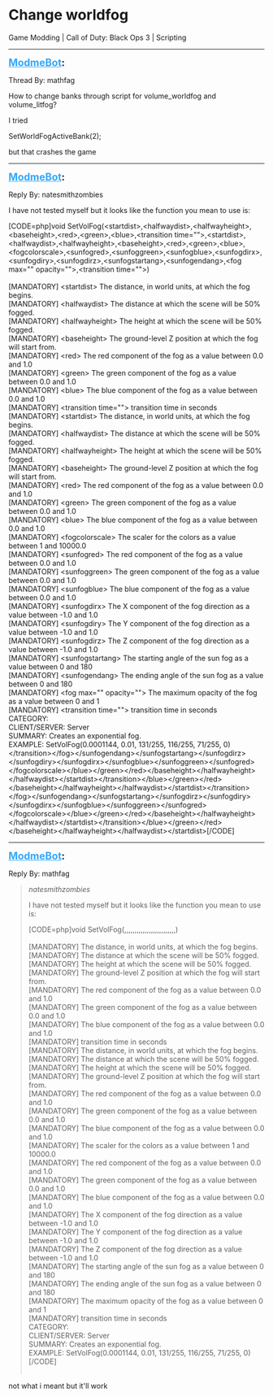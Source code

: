 # Change worldfog
Game Modding | Call of Duty: Black Ops 3 | Scripting

---
<strong style="font-size: 1.4em;"><span style="text-decoration: underline;text-decoration-color: #34a7f9;"><span style="color:#34a7f9;">ModmeBot</span></span>:</strong>

<p>Thread By: mathfag<br /><p style="text-align:left;">How to change banks through script for volume_worldfog and volume_litfog?</p><p style="text-align:left;"></p><p style="text-align:left;">I tried </p><p style="text-align:left;"></p><p style="text-align:left;">SetWorldFogActiveBank(2);</p><p style="text-align:left;"></p><p style="text-align:left;">but that crashes the game</p></p>

---
<strong style="font-size: 1.4em;"><span style="text-decoration: underline;text-decoration-color: #34a7f9;"><span style="color:#34a7f9;">ModmeBot</span></span>:</strong>

<p>Reply By: natesmithzombies<br /><p style="text-align:left;">I have not tested myself but it looks like the function you mean to use is: </p>[CODE=php]void SetVolFog(&lt;startdist&gt;,&lt;halfwaydist&gt;,&lt;halfwayheight&gt;,&lt;baseheight&gt;,&lt;red&gt;,&lt;green&gt;,&lt;blue&gt;,&lt;transition time=&quot;&quot;&gt;,&lt;startdist&gt;,&lt;halfwaydist&gt;,&lt;halfwayheight&gt;,&lt;baseheight&gt;,&lt;red&gt;,&lt;green&gt;,&lt;blue&gt;,&lt;fogcolorscale&gt;,&lt;sunfogred&gt;,&lt;sunfoggreen&gt;,&lt;sunfogblue&gt;,&lt;sunfogdirx&gt;,&lt;sunfogdiry&gt;,&lt;sunfogdirz&gt;,&lt;sunfogstartang&gt;,&lt;sunfogendang&gt;,&lt;fog max=&quot;&quot; opacity=&quot;&quot;&gt;,&lt;transition time=&quot;&quot;&gt;)<br /><br />[MANDATORY] &lt;startdist&gt; The distance, in world units, at which the fog begins.<br />[MANDATORY] &lt;halfwaydist&gt; The distance at which the scene will be 50% fogged.<br />[MANDATORY] &lt;halfwayheight&gt; The height at which the scene will be 50% fogged.<br />[MANDATORY] &lt;baseheight&gt; The ground-level Z position at which the fog will start from.<br />[MANDATORY] &lt;red&gt; The red component of the fog as a value between 0.0 and 1.0<br />[MANDATORY] &lt;green&gt; The green component of the fog as a value between 0.0 and 1.0<br />[MANDATORY] &lt;blue&gt; The blue component of the fog as a value between 0.0 and 1.0<br />[MANDATORY] &lt;transition time=&quot;&quot;&gt; transition time in seconds<br />[MANDATORY] &lt;startdist&gt; The distance, in world units, at which the fog begins.<br />[MANDATORY] &lt;halfwaydist&gt; The distance at which the scene will be 50% fogged.<br />[MANDATORY] &lt;halfwayheight&gt; The height at which the scene will be 50% fogged.<br />[MANDATORY] &lt;baseheight&gt; The ground-level Z position at which the fog will start from.<br />[MANDATORY] &lt;red&gt; The red component of the fog as a value between 0.0 and 1.0<br />[MANDATORY] &lt;green&gt; The green component of the fog as a value between 0.0 and 1.0<br />[MANDATORY] &lt;blue&gt; The blue component of the fog as a value between 0.0 and 1.0<br />[MANDATORY] &lt;fogcolorscale&gt; The scaler for the colors as a value between 1 and 10000.0<br />[MANDATORY] &lt;sunfogred&gt; The red component of the fog as a value between 0.0 and 1.0<br />[MANDATORY] &lt;sunfoggreen&gt; The green component of the fog as a value between 0.0 and 1.0<br />[MANDATORY] &lt;sunfogblue&gt; The blue component of the fog as a value between 0.0 and 1.0<br />[MANDATORY] &lt;sunfogdirx&gt; The X component of the fog direction as a value between -1.0 and 1.0<br />[MANDATORY] &lt;sunfogdiry&gt; The Y component of the fog direction as a value between -1.0 and 1.0<br />[MANDATORY] &lt;sunfogdirz&gt; The Z component of the fog direction as a value between -1.0 and 1.0<br />[MANDATORY] &lt;sunfogstartang&gt; The starting angle of the sun fog as a value between 0 and 180<br />[MANDATORY] &lt;sunfogendang&gt; The ending angle of the sun fog as a value between 0 and 180<br />[MANDATORY] &lt;fog max=&quot;&quot; opacity=&quot;&quot;&gt; The maximum opacity of the fog as a value between 0 and 1<br />[MANDATORY] &lt;transition time=&quot;&quot;&gt; transition time in seconds<br />CATEGORY: <br />CLIENT/SERVER: Server<br />SUMMARY: Creates an exponential fog.<br />EXAMPLE: SetVolFog(0.0001144, 0.01, 131/255, 116/255, 71/255, 0)<br />&lt;/transition&gt;&lt;/fog&gt;&lt;/sunfogendang&gt;&lt;/sunfogstartang&gt;&lt;/sunfogdirz&gt;&lt;/sunfogdiry&gt;&lt;/sunfogdirx&gt;&lt;/sunfogblue&gt;&lt;/sunfoggreen&gt;&lt;/sunfogred&gt;&lt;/fogcolorscale&gt;&lt;/blue&gt;&lt;/green&gt;&lt;/red&gt;&lt;/baseheight&gt;&lt;/halfwayheight&gt;&lt;/halfwaydist&gt;&lt;/startdist&gt;&lt;/transition&gt;&lt;/blue&gt;&lt;/green&gt;&lt;/red&gt;&lt;/baseheight&gt;&lt;/halfwayheight&gt;&lt;/halfwaydist&gt;&lt;/startdist&gt;&lt;/transition&gt;&lt;/fog&gt;&lt;/sunfogendang&gt;&lt;/sunfogstartang&gt;&lt;/sunfogdirz&gt;&lt;/sunfogdiry&gt;&lt;/sunfogdirx&gt;&lt;/sunfogblue&gt;&lt;/sunfoggreen&gt;&lt;/sunfogred&gt;&lt;/fogcolorscale&gt;&lt;/blue&gt;&lt;/green&gt;&lt;/red&gt;&lt;/baseheight&gt;&lt;/halfwayheight&gt;&lt;/halfwaydist&gt;&lt;/startdist&gt;&lt;/transition&gt;&lt;/blue&gt;&lt;/green&gt;&lt;/red&gt;&lt;/baseheight&gt;&lt;/halfwayheight&gt;&lt;/halfwaydist&gt;&lt;/startdist&gt;[/CODE]</p>

---
<strong style="font-size: 1.4em;"><span style="text-decoration: underline;text-decoration-color: #34a7f9;"><span style="color:#34a7f9;">ModmeBot</span></span>:</strong>

<p>Reply By: mathfag<br /><blockquote><em>natesmithzombies</em><p style="text-align:left;">I have not tested myself but it looks like the function you mean to use is: </p>[CODE=php]void SetVolFog(,,,,,,,,,,,,,,,,,,,,,,,,,)<br /><br />[MANDATORY]  The distance, in world units, at which the fog begins.<br />[MANDATORY]  The distance at which the scene will be 50% fogged.<br />[MANDATORY]  The height at which the scene will be 50% fogged.<br />[MANDATORY]  The ground-level Z position at which the fog will start from.<br />[MANDATORY]  The red component of the fog as a value between 0.0 and 1.0<br />[MANDATORY]  The green component of the fog as a value between 0.0 and 1.0<br />[MANDATORY]  The blue component of the fog as a value between 0.0 and 1.0<br />[MANDATORY]  transition time in seconds<br />[MANDATORY]  The distance, in world units, at which the fog begins.<br />[MANDATORY]  The distance at which the scene will be 50% fogged.<br />[MANDATORY]  The height at which the scene will be 50% fogged.<br />[MANDATORY]  The ground-level Z position at which the fog will start from.<br />[MANDATORY]  The red component of the fog as a value between 0.0 and 1.0<br />[MANDATORY]  The green component of the fog as a value between 0.0 and 1.0<br />[MANDATORY]  The blue component of the fog as a value between 0.0 and 1.0<br />[MANDATORY]  The scaler for the colors as a value between 1 and 10000.0<br />[MANDATORY]  The red component of the fog as a value between 0.0 and 1.0<br />[MANDATORY]  The green component of the fog as a value between 0.0 and 1.0<br />[MANDATORY]  The blue component of the fog as a value between 0.0 and 1.0<br />[MANDATORY]  The X component of the fog direction as a value between -1.0 and 1.0<br />[MANDATORY]  The Y component of the fog direction as a value between -1.0 and 1.0<br />[MANDATORY]  The Z component of the fog direction as a value between -1.0 and 1.0<br />[MANDATORY]  The starting angle of the sun fog as a value between 0 and 180<br />[MANDATORY]  The ending angle of the sun fog as a value between 0 and 180<br />[MANDATORY]  The maximum opacity of the fog as a value between 0 and 1<br />[MANDATORY]  transition time in seconds<br />CATEGORY: <br />CLIENT/SERVER: Server<br />SUMMARY: Creates an exponential fog.<br />EXAMPLE: SetVolFog(0.0001144, 0.01, 131/255, 116/255, 71/255, 0)<br />[/CODE]<br /><br /></blockquote><p style="text-align:left;">not what i meant but it&#39;ll work</p></p>
